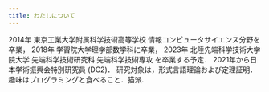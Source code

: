 ```yaml
---
title: わたしについて
---
```


2014年 東京工業大学附属科学技術高等学校 情報コンピュータサイエンス分野を卒業，
2018年 学習院大学理学部数学科に卒業，
2023年 北陸先端科学技術大学院大学 先端科学技術研究科 先端科学技術専攻 を卒業する予定．
2021年から日本学術振興会特別研究員 (DC2)．
研究対象は，形式言語理論および定理証明．趣味はプログラミングと食べること．猫派.